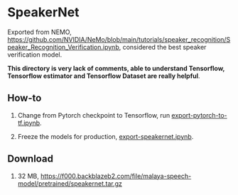 # SpeakerNet

Exported from NEMO, https://github.com/NVIDIA/NeMo/blob/main/tutorials/speaker_recognition/Speaker_Recognition_Verification.ipynb, considered the best speaker verification model.

**This directory is very lack of comments, able to understand Tensorflow, Tensorflow estimator and Tensorflow Dataset are really helpful**.

## How-to

1. Change from Pytorch checkpoint to Tensorflow, run [export-pytorch-to-tf.ipynb](export-pytorch-to-tf.ipynb).

2. Freeze the models for production, [export-speakernet.ipynb](export-speakernet.ipynb).

## Download

1. 32 MB, https://f000.backblazeb2.com/file/malaya-speech-model/pretrained/speakernet.tar.gz